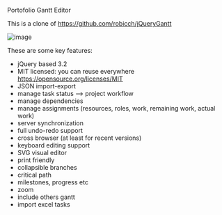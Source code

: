 Portofolio Gantt Editor 

This is a clone of https://github.com/robicch/jQueryGantt

![image](https://user-images.githubusercontent.com/81263172/117355817-5007ce80-aeb3-11eb-8ee7-5add5510c527.png)


These are some key features:

* jQuery based 3.2
* MIT licensed: you can reuse everywhere https://opensource.org/licenses/MIT
* JSON import-export
* manage task status –> project workflow
* manage dependencies
* manage assignments (resources, roles, work, remaining work, actual work)
* server synchronization 
* full undo-redo support
* cross browser (at least for recent versions)
* keyboard editing support
* SVG visual editor
* print friendly
* collapsible branches
* critical path
* milestones, progress etc
* zoom
* include others gantt 
* import excel tasks 
